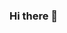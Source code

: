 ### Hi there 👋

<!--
**alyceMarculino/alyceMarculino** is a ✨ _special_ ✨ repository because its `README.md` (this file) appears on your GitHub profile.

Here are some ideas to get you started:

### 🔭 I am currently working with programming.
### 🌱 I'm learning JavaScript, React, Clean Code and how to make functional programming.
